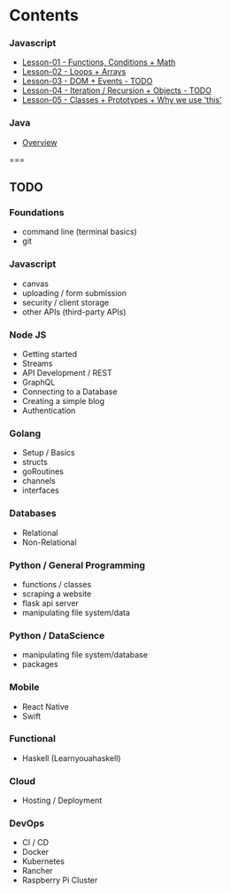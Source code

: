 # Contents

### Javascript 
* [Lesson-01 - Functions, Conditions + Math](./js/01/)
* [Lesson-02 - Loops + Arrays](./js/02/)  
* [Lesson-03 - DOM + Events - TODO](./js/03/)  
* [Lesson-04 - Iteration / Recursion + Objects - TODO](./js/04/)  
* [Lesson-05 - Classes + Prototypes + Why we use 'this'](./js/05/)  

### Java
* [Overview](./java/)

===

## TODO 

### Foundations
* command line (terminal basics)  
* git  

### Javascript
* canvas  
* uploading / form submission  
* security / client storage  
* other APIs (third-party APIs)  

### Node JS
* Getting started  
* Streams  
* API Development / REST  
* GraphQL  
* Connecting to a Database  
* Creating a simple blog  
* Authentication  

### Golang
* Setup / Basics  
* structs  
* goRoutines  
* channels  
* interfaces  

### Databases
* Relational  
* Non-Relational  

### Python / General Programming
* functions / classes  
* scraping a website  
* flask api server  
* manipulating file system/data  

### Python / DataScience
* manipulating file system/database  
* packages  

<!-- ### Python / AI
* Maths/Stats
* NLP 
* Computer Vision
* Machine Learning
* Reinforcement Learning
* Probabilistic Models -->

### Mobile
* React Native  
* Swift  

### Functional
* Haskell (Learnyouahaskell)  

### Cloud
* Hosting / Deployment  

### DevOps
* CI / CD  
* Docker  
* Kubernetes  
* Rancher  
* Raspberry Pi Cluster  
